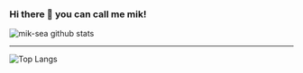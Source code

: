 ### Hi there 👋 you can call me mik!

![mik-sea github stats](https://github-readme-stats.vercel.app/api?username=mik-sea&show_icons=true&theme=light&show_owner=true)
___

![Top Langs](https://github-readme-stats.vercel.app/api/top-langs/?username=mik-sea&theme=light&hide=css,html)

